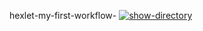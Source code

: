 hexlet-my-first-workflow-
[![show-directory](https://github.com/EdZev/hexlet-my-first-workflow-/actions/workflows/say-hello.yml/badge.svg)](https://github.com/EdZev/hexlet-my-first-workflow-/actions/workflows/say-hello.yml)